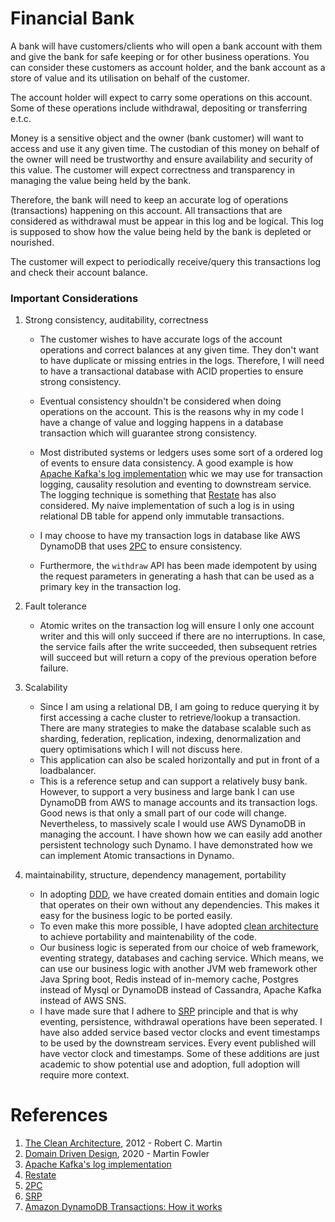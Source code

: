 # Financial Bank

A bank will have customers/clients who will open a bank account with them and give the bank for safe keeping or for other
business operations. You can consider these customers as account holder, and the bank account as a store of value and its utilisation
on behalf of the customer.

The account holder will expect to carry some operations on this account.
Some of these operations include withdrawal, depositing or transferring e.t.c.

Money is a sensitive object and the owner (bank customer) will want to access and use it any given time. The custodian of this money on behalf of the
owner will need be trustworthy and ensure availability and security of this value. The customer will expect correctness and transparency in managing the value
being held by the bank.

Therefore, the bank will need to keep an accurate log of operations (transactions) happening on this account. All transactions
that are considered as withdrawal must be appear in this log and be logical. This log is supposed to show how the value being held
by the bank is depleted or nourished.

The customer will expect to periodically receive/query this transactions log and check their account balance.

### Important Considerations

1. Strong consistency, auditability, correctness
    
   - The customer wishes to have accurate logs of the account operations and correct balances at any given time.
   They don't want to have duplicate or missing entries in the logs. Therefore, I will need to have a transactional
   database with ACID properties to ensure strong consistency.
   
   - Eventual consistency shouldn't be considered when doing operations on the account. This is the reasons why in my code
   I have a change of value and logging happens in a database transaction which will guarantee strong consistency.

   - Most distributed systems or ledgers uses some sort of a ordered log of events to ensure data consistency. A good example is
   how [Apache Kafka's log implementation](https://kafka.apache.org/documentation/#log) whic we may use for transaction logging, causality resolution and eventing to downstream service.
   The logging technique is something that [Restate](https://restate.dev/blog/why-we-built-restate/) has also considered. My naive implementation of such a log
   is in using relational DB table for append only immutable transactions.

   - I may choose to have my transaction logs in database like AWS DynamoDB that uses [2PC](https://en.wikipedia.org/wiki/Two-phase_commit_protocol) to ensure consistency.

   - Furthermore, the `withdraw` API has been made idempotent by using the request parameters in generating a hash that can be
   used as a primary key in the transaction log.
2. Fault tolerance
   - Atomic writes on the transaction log will ensure I only one account writer and this will only succeed if there are no
   interruptions. In case, the service fails after the write succeeded, then subsequent retries will succeed but will return
   a copy of the previous operation before failure.
3. Scalability
   - Since I am using a relational DB, I am going to reduce querying it by first accessing a cache cluster to retrieve/lookup
   a transaction. There are many strategies to make the database scalable such as sharding, federation, replication, indexing,
   denormalization and query optimisations which I will not discuss here.
   - This application can also be scaled horizontally and put in front of a loadbalancer.
   - This is a reference setup and can support a relatively busy bank. However, to support a very business and large bank
   I can use DynamoDB from AWS to manage accounts and its transaction logs. Good news is that only a small part of our code
   will change. Nevertheless, to massively scale I would use AWS DynamoDB in managing the account. I have shown how we can easily add another persistent
    technology such Dynamo. I have demonstrated how we can implement Atomic transactions in Dynamo.
4. maintainability, structure, dependency management, portability
   - In adopting [DDD](https://martinfowler.com/bliki/DomainDrivenDesign.html), we have created domain entities and domain logic
   that operates on their own without any dependencies. This makes it easy for the business logic to be ported easily.
   - To even make this more possible, I have adopted [clean architecture](https://blog.cleancoder.com/uncle-bob/2012/08/13/the-clean-architecture.html)
   to achieve portability and maintenability of the code.
   - Our business logic is seperated from our choice of web framework, eventing strategy, databases and caching service.
   Which means, we can use our business logic with another JVM web framework other Java Spring boot, Redis instead of in-memory
   cache, Postgres instead of Mysql or DynamoDB instead of Cassandra, Apache Kafka instead of AWS SNS.
   - I have made sure that I adhere to [SRP](https://en.wikipedia.org/wiki/Single-responsibility_principle) principle and that is
   why eventing, persistence, withdrawal operations have been seperated.
   I have also added service based vector clocks and event timestamps to be used by the downstream services. Every event published will
   have vector clock and timestamps. Some of these additions are just academic to show potential use and adoption, full adoption
   will require more context.



# References
1. [The Clean Architecture](https://blog.cleancoder.com/uncle-bob/2012/08/13/the-clean-architecture.html), 2012 - Robert C. Martin
2. [Domain Driven Design](https://martinfowler.com/bliki/DomainDrivenDesign.html), 2020 - Martin Fowler
3. [Apache Kafka's log implementation](https://kafka.apache.org/documentation/#log)
4. [Restate](https://restate.dev/blog/why-we-built-restate/)
5. [2PC](https://en.wikipedia.org/wiki/Two-phase_commit_protocol)
6. [SRP](https://en.wikipedia.org/wiki/Single-responsibility_principle)
7. [Amazon DynamoDB Transactions: How it works](https://docs.aws.amazon.com/amazondynamodb/latest/developerguide/transaction-apis.html)